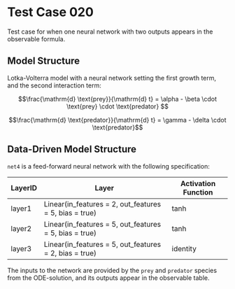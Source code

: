 # Test Case 020

Test case for when one neural network with two outputs appears in the observable formula.

## Model Structure

Lotka-Volterra model with a neural network setting the first growth term, and the second interaction term:

$$\frac{\mathrm{d} \text{prey}}{\mathrm{d} t} = \alpha - \beta \cdot \text{prey} \cdot \text{predator} $$

$$\frac{\mathrm{d} \text{predator}}{\mathrm{d} t} = \gamma - \delta \cdot \text{predator}$$

## Data-Driven Model Structure

`net4` is a feed-forward neural network with the following specification:

| LayerID | Layer                                                  | Activation Function |
|---------|--------------------------------------------------------|---------------------|
| layer1  | Linear(in_features = 2, out_features = 5, bias = true) | tanh                |
| layer2  | Linear(in_features = 5, out_features = 5, bias = true) | tanh                |
| layer3  | Linear(in_features = 5, out_features = 2, bias = true) | identity            |

The inputs to the network are provided by the `prey` and `predator` species from the ODE-solution, and its outputs appear in the observable table.
